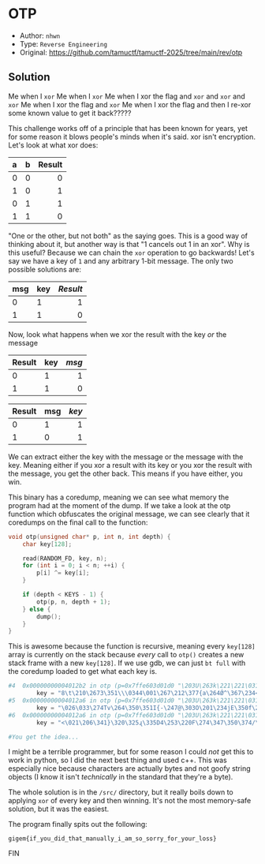 # OTP

- Author: `nhwn`
- Type: `Reverse Engineering`
- Original: https://github.com/tamuctf/tamuctf-2025/tree/main/rev/otp

## Solution

Me when I `xor` Me when I `xor` Me when I xor the flag and `xor` and `xor` and `xor` Me when I xor the flag and `xor` Me when I xor the flag and then I re-xor some known value to get it back?????

This challenge works off of a principle that has been known for years, yet for some reason it blows people's minds when it's said. xor isn't encryption. Let's look at what xor does:

|a  |b  | Result |
|:--|:--|-------:|
|0  |0  |       0|
|1  |0  |       1|
|0  |1  |       1|
|1  |1  |       0|

"One or the other, but not both" as the saying goes. This is a good way of thinking about it, but another way is that "1 cancels out 1 in an xor". Why is this useful? Because we can chain the `xor` operation to go backwards! Let's say we have a key of `1` and any arbitrary 1-bit message. The only two possible solutions are:


|msg|key|*Result*|
|:--|:--|-------:|
|0  |1  |       1|
|1  |1  |       0|

Now, look what happens when we xor the result with the key *or* the message

|Result|key|*msg*|
|:--   |:--|----:|
|0     |1  |    1|
|1     |1  |    0|

|Result|msg|*key*|
|:--   |:--|----:|
|0     |1  |    1|
|1     |0  |    1|

We can extract either the key with the message or the message with the key. Meaning either if you xor a result with its key or you xor the result with the message, you get the other back. This means if you have either, you win.

This binary has a coredump, meaning we can see what memory the program had at the moment of the dump. If we take a look at the otp function which obfuscates the original message, we can see clearly that it coredumps on the final call to the function:

```c
void otp(unsigned char* p, int n, int depth) {
    char key[128];

    read(RANDOM_FD, key, n);
    for (int i = 0; i < n; ++i) {
        p[i] ^= key[i];
    }

    if (depth < KEYS - 1) {
        otp(p, n, depth + 1);
    } else {
        dump();
    }
}
```

This is awesome because the function is recursive, meaning every `key[128]` array is currently on the stack because *every* call to `otp()` creates a new stack frame with a new `key[128]`. If we use gdb, we can just `bt full` with the coredump loaded to get what each key is.

```py
#4  0x00000000004012b2 in otp (p=0x7ffe603d01d0 "\203U\263k\221\221\031\017\206\bz\350$q\240v\352wN\037\236\253\371\024\200\335LT\264/\232\001!S\271r\221\r1\303\020\277\246Kr(\225'p1\333N\005\334\353\327r\357\177\n\376\177", n=0x3b, depth=0x3e7) at /otp.c:29
        key = "8\t\210\2673\351\\\0344\001\267\212\377{a\264Ǿ^\367\234<\327wD\364\000D\003\024\361`\364\205/\005]j\370}\207\353$\035\b|\240\250G\371\330 \031\213~Z\b\365-\000\000\000\000\000\000\000\000\000\000\000\000\000\000\000\000\000\000\000\000\000\000\000\000\000\000\000\000\000\000\000\000\000\000\000\000\000\000\000\000\000\000\000\000\000\000\000\000\000\000\000\000\000\000\000\000\000\000\000\000\000\211\036@\000\000\000\000"
#5  0x00000000004012a6 in otp (p=0x7ffe603d01d0 "\203U\263k\221\221\031\017\206\bz\350$q\240v\352wN\037\236\253\371\024\200\335LT\264/\232\001!S\271r\221\r1\303\020\277\246Kr(\225'p1\333N\005\334\353\327r\357\177\n\376\177", n=0x3b, depth=0x3e6) at /otp.c:27
        key = "\026\033\274Tv\264\350\351I{-\247@\303O\201\234jE\350f\224\006a\302\307\317交V\270Ϯ %\252Te\207\306\031\3560\353\214Uףh\245\312 \177\026R\3727\334\000\000\000\000\000\000\000\000\000\000\000\000\000\000\000\000\000\000\000\000\000\000\000\000\000\000\000\000\000\000\000\000\000\000\000\000\000\000\000\000\000\000\000\000\000\000\000\000\000\000\000\000\000\000\000\000\000\000\000\000\000\211\036@\000\000\000\000"
#6  0x00000000004012a6 in otp (p=0x7ffe603d01d0 "\203U\263k\221\221\031\017\206\bz\350$q\240v\352wN\037\236\253\371\024\200\335LT\264/\232\001!S\271r\221\r1\303\020\277\246Kr(\225'p1\333N\005\334\353\327r\357\177\n\376\177", n=0x3b, depth=0x3e5) at /otp.c:27
        key = "<\021\206\341}\320\325ɻ\335D4\253\220F\274\347\350\374/\341,m\324q\310P\236\304{\316\312}(\343\034\231\377\307\023q\231\217\247\331cQ\245\016\362\313l\301\301\223A;s&\000\000\000\000\000\000\000\000\000\000\000\000\000\000\000\000\000\000\000\000\000\000\000\000\000\000\000\000\000\000\000\000\000\000\000\000\000\000\000\000\000\000\000\000\000\000\000\000\000\000\000\000\000\000\000\000\000\000\000\000\000\211\036@\000\000\000\000"

#You get the idea...
```

I might be a terrible programmer, but for some reason I could *not* get this to work in python, so I did the next best thing and used c++. This was especially nice because characters are actually bytes and not goofy string objects (I know it isn't *technically* in the standard that they're a byte).

The whole solution is in the `/src/` directory, but it really boils down to applying `xor` of every key and then winning. It's not the most memory-safe solution, but it was the easiest. 

The program finally spits out the following:

```
gigem{if_you_did_that_manually_i_am_so_sorry_for_your_loss}
```

FIN
